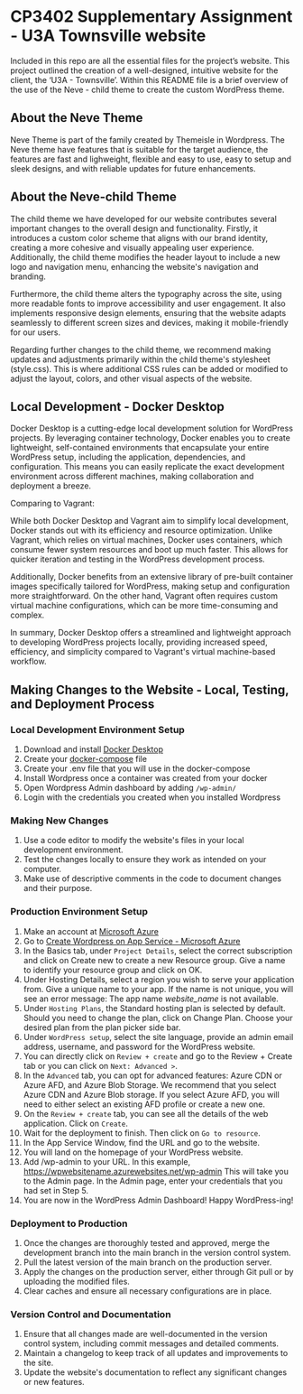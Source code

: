 # CP3402 Supplementary Assignment - U3A Townsville website

Included in this repo are all the essential files for the project’s website. This project outlined the creation of a well-designed, intuitive website for the client, the ‘U3A - Townsville’. Within this README file is a brief overview of the use of the Neve - child theme to create the custom WordPress theme.

## About the Neve Theme

Neve Theme is part of the family created by Themeisle in Wordpress. The Neve theme have features that is suitable for the target audience, the features are fast and lighweight, flexible and easy to use, easy to setup and sleek designs, and with reliable updates for future enhancements.

## About the Neve-child Theme

The child theme we have developed for our website contributes several important changes to the overall design and functionality. Firstly, it introduces a custom color scheme that aligns with our brand identity, creating a more cohesive and visually appealing user experience. Additionally, the child theme modifies the header layout to include a new logo and navigation menu, enhancing the website's navigation and branding.

Furthermore, the child theme alters the typography across the site, using more readable fonts to improve accessibility and user engagement. It also implements responsive design elements, ensuring that the website adapts seamlessly to different screen sizes and devices, making it mobile-friendly for our users.

Regarding further changes to the child theme, we recommend making updates and adjustments primarily within the child theme's stylesheet (style.css). This is where additional CSS rules can be added or modified to adjust the layout, colors, and other visual aspects of the website.

## Local Development - Docker Desktop

Docker Desktop is a cutting-edge local development solution for WordPress projects. By leveraging container technology, Docker enables you to create lightweight, self-contained environments that encapsulate your entire WordPress setup, including the application, dependencies, and configuration. This means you can easily replicate the exact development environment across different machines, making collaboration and deployment a breeze.

Comparing to Vagrant:

While both Docker Desktop and Vagrant aim to simplify local development, Docker stands out with its efficiency and resource optimization. Unlike Vagrant, which relies on virtual machines, Docker uses containers, which consume fewer system resources and boot up much faster. This allows for quicker iteration and testing in the WordPress development process.

Additionally, Docker benefits from an extensive library of pre-built container images specifically tailored for WordPress, making setup and configuration more straightforward. On the other hand, Vagrant often requires custom virtual machine configurations, which can be more time-consuming and complex.

In summary, Docker Desktop offers a streamlined and lightweight approach to developing WordPress projects locally, providing increased speed, efficiency, and simplicity compared to Vagrant's virtual machine-based workflow.

## Making Changes to the Website - Local, Testing, and Deployment Process

### Local Development Environment Setup

1. Download and install [Docker Desktop](https://www.docker.com/products/docker-desktop/)
2. Create your [docker-compose](https://gist.github.com/erikyuzwa/7411752ddcb95b09434aa88f38d91630) file
3. Create your .env file that you will use in the docker-compose
4. Install Wordpress once a container was created from your docker
5. Open Wordpress Admin dashboard by adding `/wp-admin/`
6. Login with the credentials you created when you installed Wordpress

### Making New Changes

1. Use a code editor to modify the website's files in your local development environment.
2. Test the changes locally to ensure they work as intended on your computer.
3. Make use of descriptive comments in the code to document changes and their purpose.

### Production Environment Setup

1. Make an account at [Microsoft Azure](https://azure.microsoft.com/en-au/free/search/?ef_id=_k_EAIaIQobChMIyLTzpvSpgAMV-mwPAh0upAszEAAYASAAEgLcavD_BwE_k_&OCID=AIDcmmxbrcqs76_SEM__k_EAIaIQobChMIyLTzpvSpgAMV-mwPAh0upAszEAAYASAAEgLcavD_BwE_k_&gad=1&gclid=EAIaIQobChMIyLTzpvSpgAMV-mwPAh0upAszEAAYASAAEgLcavD_BwE)
2. Go to [Create Wordpress on App Service - Microsoft Azure](https://portal.azure.com/#create/WordPress.WordPress)
3. In the Basics tab, under `Project Details`, select the correct subscription and click on Create new to create a new Resource group. Give a name to identify your resource group and click on OK.
4. Under Hosting Details, select a region you wish to serve your application from. Give a unique name to your app. If the name is not unique, you will see an error message: The app name _website_name_ is not available.
5. Under `Hosting Plans`, the Standard hosting plan is selected by default. Should you need to change the plan, click on Change Plan. Choose your desired plan from the plan picker side bar.
6. Under `WordPress setup`, select the site language, provide an admin email address, username, and password for the WordPress website.
7. You can directly click on `Review + create` and go to the Review + Create tab or you can click on `Next: Advanced >`.
8. In the `Advanced` tab, you can opt for advanced features: Azure CDN or Azure AFD, and Azure Blob Storage. We recommend that you select Azure CDN and Azure Blob storage. If you select Azure AFD, you will need to either select an existing AFD profile or create a new one.
9. On the `Review + create` tab, you can see all the details of the web application. Click on `Create`.
10. Wait for the deployment to finish. Then click on `Go to resource`.
11. In the App Service Window, find the URL and go to the website.
12. You will land on the homepage of your WordPress website.
13. Add /wp-admin to your URL. In this example, https://wpwebsitename.azurewebsites.net/wp-admin This will take you to the Admin page. In the Admin page, enter your credentials that you had set in Step 5.
14. You are now in the WordPress Admin Dashboard! Happy WordPress-ing!

### Deployment to Production

1. Once the changes are thoroughly tested and approved, merge the development branch into the main branch in the version control system.
2. Pull the latest version of the main branch on the production server.
3. Apply the changes on the production server, either through Git pull or by uploading the modified files.
4. Clear caches and ensure all necessary configurations are in place.

### Version Control and Documentation

1. Ensure that all changes made are well-documented in the version control system, including commit messages and detailed comments.
2. Maintain a changelog to keep track of all updates and improvements to the site.
3. Update the website's documentation to reflect any significant changes or new features.